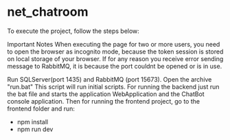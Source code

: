 # net_chatroom

To execute the project, follow the steps below:

Important Notes
When executing the page for two or more users, you need to open the browser as incognito mode, because the token session is stored on local storage of your browser.
If for any reason you receive error sending message to RabbitMQ, it is because the port couldnt be opened or is in use. 

Run SQLServer(port 1435) and RabbitMQ (port 15673).
Open the archive "run.bat"
This script will run initial scripts.
For running the backend just run the bat file and starts the application WebApplication and the ChatBot console application. 
Then for running the frontend project, go to the frontend folder and run:
- npm install
- npm run dev
